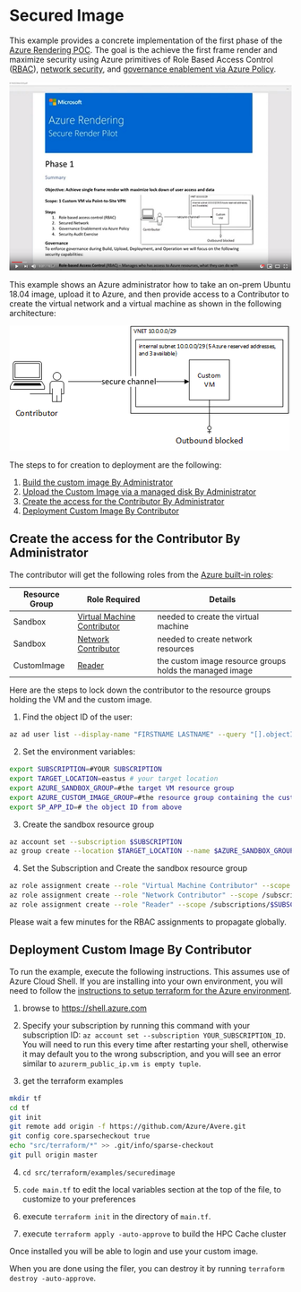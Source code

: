 # Secured Image

This example provides a concrete implementation of the first phase of the [Azure Rendering POC](AzureRenderingPOCMar2020.pdf).  The goal is the achieve the first frame render and maximize security using Azure primitives of Role Based Access Control ([RBAC](https://docs.microsoft.com/en-us/azure/role-based-access-control/overview)), [network security](https://docs.microsoft.com/en-us/azure/security/fundamentals/network-overview), and [governance enablement via Azure Policy](https://azure.microsoft.com/en-us/solutions/governance/). 

[![Tutorial Video](renderpilot.png)](https://youtu.be/CNiQU9qbMDk)

This example shows an Azure administrator how to take an on-prem Ubuntu 18.04 image, upload it to Azure, and then provide access to a Contributor to create the virtual network and a virtual machine as shown in the following architecture:

![The architecture](architecture.png)

The steps to for creation to deployment are the following:
1. [Build the custom image By Administrator](CreateUploadUbuntu.md#build-the-custom-image-by-administrator)
2. [Upload the Custom Image via a managed disk By Administrator](CreateUploadUbuntu.md#upload-the-custom-image-via-a-managed-disk-by-administrator)
3. [Create the access for the Contributor By Administrator](#create-the-access-for-the-contributor-by-administrator)
4. [Deployment Custom Image By Contributor](#deployment-custom-image-by-contributor)

## Create the access for the Contributor By Administrator

The contributor will get the following roles from the [Azure built-in roles](https://docs.microsoft.com/en-us/azure/role-based-access-control/built-in-roles):

   | Resource Group | Role Required | Details |
   | --- | --- | --- |
   | Sandbox | [Virtual Machine Contributor](https://docs.microsoft.com/en-us/azure/role-based-access-control/built-in-roles#virtual-machine-contributor) | needed to create the virtual machine  |
   | Sandbox | [Network Contributor](https://docs.microsoft.com/en-us/azure/role-based-access-control/built-in-roles#network-contributor) | needed to create network resources |
   | CustomImage | [Reader](https://docs.microsoft.com/en-us/azure/role-based-access-control/built-in-roles#reader) | the custom image resource groups holds the managed image |

Here are the steps to lock down the contributor to the resource groups holding the VM and the custom image.

1. Find the object ID of the user:
```bash
az ad user list --display-name "FIRSTNAME LASTNAME" --query "[].objectId"
```
2. Set the environment variables:
```bash
export SUBSCRIPTION=#YOUR SUBSCRIPTION
export TARGET_LOCATION=eastus # your target location
export AZURE_SANDBOX_GROUP=#the target VM resource group
export AZURE_CUSTOM_IMAGE_GROUP=#the resource group containing the custom image
export SP_APP_ID=# the object ID from above
```
3. Create the sandbox resource group
```bash
az account set --subscription $SUBSCRIPTION
az group create --location $TARGET_LOCATION --name $AZURE_SANDBOX_GROUP
```
4. Set the Subscription and Create the sandbox resource group
```bash
az role assignment create --role "Virtual Machine Contributor" --scope /subscriptions/$SUBSCRIPTION/resourceGroups/$AZURE_SANDBOX_GROUP --assignee $SP_APP_ID
az role assignment create --role "Network Contributor" --scope /subscriptions/$SUBSCRIPTION/resourceGroups/$AZURE_SANDBOX_GROUP --assignee $SP_APP_ID
az role assignment create --role "Reader" --scope /subscriptions/$SUBSCRIPTION/resourceGroups/$AZURE_CUSTOM_IMAGE_GROUP --assignee $SP_APP_ID
```

Please wait a few minutes for the RBAC assignments to propagate globally.

## Deployment Custom Image By Contributor

To run the example, execute the following instructions.  This assumes use of Azure Cloud Shell.  If you are installing into your own environment, you will need to follow the [instructions to setup terraform for the Azure environment](https://docs.microsoft.com/en-us/azure/terraform/terraform-install-configure).

1. browse to https://shell.azure.com

2. Specify your subscription by running this command with your subscription ID:  ```az account set --subscription YOUR_SUBSCRIPTION_ID```.  You will need to run this every time after restarting your shell, otherwise it may default you to the wrong subscription, and you will see an error similar to `azurerm_public_ip.vm is empty tuple`.

3. get the terraform examples
```bash
mkdir tf
cd tf
git init
git remote add origin -f https://github.com/Azure/Avere.git
git config core.sparsecheckout true
echo "src/terraform/*" >> .git/info/sparse-checkout
git pull origin master
```

4. `cd src/terraform/examples/securedimage`

7. `code main.tf` to edit the local variables section at the top of the file, to customize to your preferences

8. execute `terraform init` in the directory of `main.tf`.

9. execute `terraform apply -auto-approve` to build the HPC Cache cluster

Once installed you will be able to login and use your custom image.

When you are done using the filer, you can destroy it by running `terraform destroy -auto-approve`.